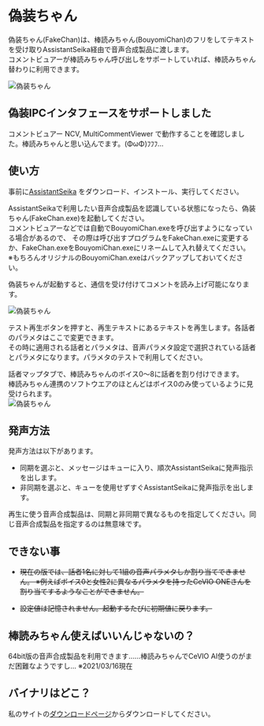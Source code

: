 # 偽装ちゃん

偽装ちゃん(FakeChan)は、棒読みちゃん(BouyomiChan)のフリをしてテキストを受け取りAssistantSeika経由で音声合成製品に渡します。  
コメントビュアーが棒読みちゃん呼び出しをサポートしていれば、棒読みちゃん替わりに利用できます。

![偽装ちゃん](https://hgotoh.jp/wiki/lib/exe/fetch.php/documents/tools/pasted/20210331-165343.png "ダイアグラム")

## 偽装IPCインタフェースをサポートしました

コメントビュアー NCV, MultiCommentViewer で動作することを確認しました。棒読みちゃんと思い込んでます。(ΦωΦ)ﾌﾌﾌ…

## 使い方

事前に[AssistantSeika](https://hgotoh.jp/wiki/doku.php/documents/voiceroid/assistantseika/assistantseika-001a) をダウンロード、インストール、実行してください。

AssistantSeikaで利用したい音声合成製品を認識している状態になったら、偽装ちゃん(FakeChan.exe)を起動してください。  
コメントビュアーなどでは自動でBouyomiChan.exeを呼び出すようになっている場合があるので、
その際は呼び出すプログラムをFakeChan.exeに変更するか、FakeChan.exeをBouyomiChan.exeにリネームして入れ替えてください。  
※もちろんオリジナルのBouyomiChan.exeはバックアップしておいてください。

偽装ちゃんが起動すると、通信を受け付けてコメントを読み上げ可能になります。

![偽装ちゃん](https://hgotoh.jp/wiki/lib/exe/fetch.php/documents/tools/pasted/20210330-212440.png "偽装ちゃん起動直後")

テスト再生ボタンを押すと、再生テキストにあるテキストを再生します。各話者のパラメタはここで変更できます。  
その時に適用される話者とパラメタは、音声パラメタ設定で選択されている話者とパラメタになります。パラメタのテストで利用してください。

話者マップタブで、棒読みちゃんのボイス0～8に話者を割り付けできます。  
棒読みちゃん連携のソフトウエアのほとんどはボイス0のみ使っているように見受けられます。  
![偽装ちゃん](https://hgotoh.jp/wiki/lib/exe/fetch.php/documents/tools/pasted/20210330-212504.png "話者マップ")

## 発声方法

発声方法は以下があります。
- 同期を選ぶと、メッセージはキューに入り、順次AssistantSeikaに発声指示を出します。
- 非同期を選ぶと、キューを使用せずすぐAssistantSeikaに発声指示を出します。

再生に使う音声合成製品は、同期と非同期で異なるものを指定してください。同じ音声合成製品を指定するのは無意味です。



## できない事

- ~~現在の版では、話者1名に対して1組の音声パラメタしか割り当てできません。  ※例えばボイス0と女性2に異なるパラメタを持ったCeVIO ONEさんを割り当てするようなことができません。~~

- ~~設定値は記憶されません。起動するたびに初期値に戻ります。~~


## 棒読みちゃん使えばいいんじゃないの？

64bit版の音声合成製品を利用できます……棒読みちゃんでCeVIO AI使うのがまだ困難なようですし… ※2021/03/16現在

## バイナリはどこ？

私のサイトの[ダウンロードページ](https://hgotoh.jp/wiki/doku.php/documents/tools/tools-206)からダウンロードしてください。

